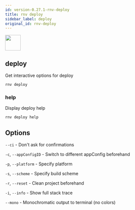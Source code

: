 ```yaml
---
id: version-0.27.1-rnv-deploy
title: rnv deploy
sidebar_label: deploy
original_id: rnv-deploy
---
```


<img src="https://renative.org/img/ic_cli.png" width=50 height=50 />

## deploy

Get interactive options for deploy

```bash
rnv deploy
```

### help

Display deploy help

```bash
rnv deploy help
```

## Options

`--ci` - Don't ask for confirmations

`-c`, `--appConfigID` - Switch to different appConfig beforehand

`-p`, `--platform` - Specify platform

`-s`, `--scheme` - Specify build scheme

`-r`, `--reset` - Clean project beforehand

`-i`, `--info` - Show full stack trace

`--mono` - Monochromatic output to terminal (no colors)
